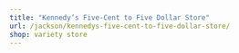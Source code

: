 ```yaml
---
title: "Kennedy’s Five-Cent to Five Dollar Store"
url: /jackson/kennedys-five-cent-to-five-dollar-store/
shop: variety store
---
```

